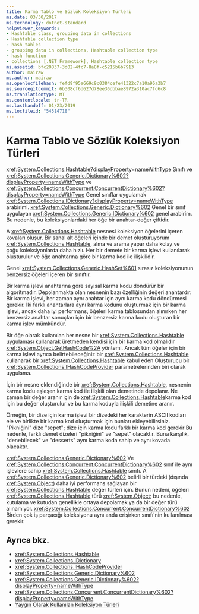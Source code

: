 ```yaml
---
title: Karma Tablo ve Sözlük Koleksiyon Türleri
ms.date: 03/30/2017
ms.technology: dotnet-standard
helpviewer_keywords:
- Hashtable class, grouping data in collections
- Hashtable collection type
- hash tables
- grouping data in collections, Hashtable collection type
- hash function
- collections [.NET Framework], Hashtable collection type
ms.assetid: bfc20837-3d02-4fc7-8a8f-c5215b6b7913
author: mairaw
ms.author: mairaw
ms.openlocfilehash: fefd9f95a669c9c0384cefe41322c7a10a96a3b7
ms.sourcegitcommit: 6b308cf6d627d78ee36dbbae8972a310ac7fd6c8
ms.translationtype: MT
ms.contentlocale: tr-TR
ms.lasthandoff: 01/23/2019
ms.locfileid: "54514718"
---
```

# <a name="hashtable-and-dictionary-collection-types"></a>Karma Tablo ve Sözlük Koleksiyon Türleri
<xref:System.Collections.Hashtable?displayProperty=nameWithType> Sınıfı ve <xref:System.Collections.Generic.Dictionary%602?displayProperty=nameWithType> ve <xref:System.Collections.Concurrent.ConcurrentDictionary%602?displayProperty=nameWithType> Genel sınıflar uygulamak <xref:System.Collections.IDictionary?displayProperty=nameWithType> arabirimi. <xref:System.Collections.Generic.Dictionary%602> Genel bir sınıf uygulayan <xref:System.Collections.Generic.IDictionary%602> genel arabirim. Bu nedenle, bu koleksiyonlardaki her öğe bir anahtar-değer çiftidir.  
  
 A <xref:System.Collections.Hashtable> nesnesi koleksiyon öğelerini içeren kovaları oluşur. Bir sanal alt öğeleri içinde bir demet oluşturuyorum <xref:System.Collections.Hashtable>, alma ve arama yapar daha kolay ve çoğu koleksiyonlarda daha hızlı. Her bir demete bir karma işlevi kullanılarak oluşturulur ve öğe anahtarına göre bir karma kod ile ilişkilidir.  
  
 Genel <xref:System.Collections.Generic.HashSet%601> sırasız koleksiyonunun benzersiz öğeleri içeren bir sınıftır.  
  
 Bir karma işlevi anahtarına göre sayısal karma kodu döndürür bir algoritmadır. Depolanmakta olan nesnenin bazı özelliğinin değeri anahtardır. Bir karma işlevi, her zaman aynı anahtar için aynı karma kodu döndürmesi gerekir. İki farklı anahtarlara aynı karma kodunu oluşturmak için bir karma işlevi, ancak daha iyi performans, öğeleri karma tablosundan alınırken her benzersiz anahtar sonuçları için bir benzersiz karma kodu oluşturan bir karma işlev mümkündür.  
  
 Bir öğe olarak kullanılan her nesne bir <xref:System.Collections.Hashtable> uygulaması kullanarak üretmeden kendisi için bir karma kod olmalıdır <xref:System.Object.GetHashCode%2A> yöntemi. Ancak tüm öğeler için bir karma işlevi ayrıca belirtebileceğiniz bir <xref:System.Collections.Hashtable> kullanarak bir <xref:System.Collections.Hashtable> kabul eden Oluşturucu bir <xref:System.Collections.IHashCodeProvider> parametrelerinden biri olarak uygulama.  
  
 İçin bir nesne eklendiğinde bir <xref:System.Collections.Hashtable>, nesnenin karma kodu eşleşen karma kod ile ilişkili olan demetinde depolanır. Ne zaman bir değer aranır için de <xref:System.Collections.Hashtable>karma kod için bu değer oluşturulur ve bu karma koduyla ilişkili demetine aranır.  
  
 Örneğin, bir dize için karma işlevi bir dizedeki her karakterin ASCII kodları ele ve birlikte bir karma kod oluşturmak için bunları ekleyebilirsiniz. "Pikniğini" dize "sepet"; dize için karma kodu farklı bir karma kod gerekir Bu nedenle, farklı demet dizeleri "pikniğini" ve "sepet" olacaktır. Buna karşılık, "denebilecek" ve "desserts" aynı karma koda sahip ve aynı kovada olacaktır.  
  
 <xref:System.Collections.Generic.Dictionary%602> Ve <xref:System.Collections.Concurrent.ConcurrentDictionary%602> sınıf ile aynı işlevlere sahip <xref:System.Collections.Hashtable> sınıfı. A <xref:System.Collections.Generic.Dictionary%602> belirli bir türdeki (dışında <xref:System.Object>) daha iyi performans sağlayan bir <xref:System.Collections.Hashtable> değer türleri için. Bunun nedeni, öğeleri <xref:System.Collections.Hashtable> türü <xref:System.Object>; bu nedenle, kutulama ve kutudan genellikle ortaya depolamak ya da bir değer türü alınamıyor. <xref:System.Collections.Concurrent.ConcurrentDictionary%602> Birden çok iş parçacığı koleksiyonu aynı anda erişirken sınıfı'nin kullanılması gerekir.  
  
## <a name="see-also"></a>Ayrıca bkz.

- <xref:System.Collections.Hashtable>
- <xref:System.Collections.IDictionary>
- <xref:System.Collections.IHashCodeProvider>
- <xref:System.Collections.Generic.Dictionary%602>
- <xref:System.Collections.Generic.IDictionary%602?displayProperty=nameWithType>
- <xref:System.Collections.Concurrent.ConcurrentDictionary%602?displayProperty=nameWithType>
- [Yaygın Olarak Kullanılan Koleksiyon Türleri](../../../docs/standard/collections/commonly-used-collection-types.md)

